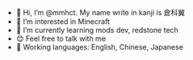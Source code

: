 - 👋 Hi, I’m @mmhct. My name write in kanji is 倉科翼
- 👀 I’m interested in Minecraft
- 🌱 I’m currently learning mods dev, redstone tech
- 😊 Feel free to talk with me
- 📖 Working languages: English, Chinese, Japanese




